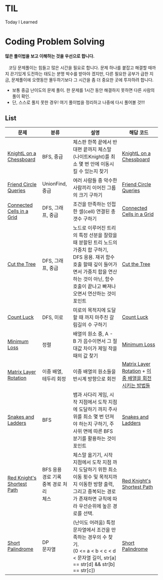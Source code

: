 # TIL
Today I Learned


# Coding Problem Solving

#### 많은 풀이법을 보고 이해하는 것을 우선으로 합니다.

&nbsp;&nbsp; 코딩 문제풀이는 힘들고 많은 시간을 필요로 합니다. 문제 하나를 붙잡고 해결할 때까지 끈기있게 도전하는 태도는 분명 박수를 받아야 겠지만, 다른 필요한 공부가 급한 지금, 문제풀이에 오랫동안 몰두하기보다 그 시간을 좀 더 중요한 곳에 투자하려 합니다.

- 보통 중급 난이도의 문제 풀이. 한 문제를 1시간 동안 해결하지 못하면 다른 사람의 풀이 확인.
- 단, 스스로 풀지 못한 경우! 여기 풀이법을 정리하고 나중에 다시 풀어볼 것!!!


## List


문제 | 분류 | 설명 | 해답 코드  
|---|---|---|---|
[KnightL on a Chessboard](https://www.hackerrank.com/challenges/knightl-on-chessboard/problem) | BFS, 중급 | 체스판 한쪽 끝에서 반대편 끝까지 체스말(나이트Knight)를 최소 몇 번 안에 이동시킬 수 있는지 찾기 | [KnightL on a Chessboard](https://github.com/wlsvy/TIL/blob/master/Coding_Problem_Solving/KnightL%20on%20a%20Chessboard.md)
[Friend Circle Queries](https://www.hackerrank.com/challenges/friend-circle-queries/problem) | UnionFind, 중급 | 여러 사람들 중 악수한 사람끼리 이어진 그룹의 크기 구하기 | [Friend Circle Queries](https://github.com/wlsvy/TIL/blob/master/Coding_Problem_Solving/Friend%20Circle%20Queries.cpp)
[Connected Cells in a Grid](https://www.hackerrank.com/challenges/connected-cell-in-a-grid/problem) | DFS, 그래프, 중급 | 조건을 만족하는 인접한 셀(cell) 연결된 총 갯수 구하기 | [Connected Cells in a Grid](https://github.com/wlsvy/TIL/blob/master/Coding_Problem_Solving/Connected%20Cells%20in%20a%20Grid.cpp)
[Cut the Tree](https://www.hackerrank.com/challenges/cut-the-tree/problem) | DFS, 그래프, 중급 | 노드로 이루어진 트리의 특정 선분을 잘랐을 때 분할된 트리 노드의 가중치 합 구하기, DFS 응용. 재귀 함수 호출 할때 깊이 들어가면서 가중치 합을 연산하는 것이 아닌, 함수 호출이 끝나고 빠져나오면서 연산하는 것이 포인트 | [Cut the Tree](https://github.com/wlsvy/TIL/blob/master/Coding_Problem_Solving/Cut%20the%20Tree.cpp)
[Count Luck](https://www.hackerrank.com/challenges/count-luck/problem) | DFS, 미로 | 미로의 목적지에 도달할 때 까지 마주친 갈림길의 수 구하기 | [Count Luck](https://github.com/wlsvy/TIL/blob/master/Coding_Problem_Solving/Count%20Luck.cpp)
[Minimum Loss](https://www.hackerrank.com/challenges/minimum-loss/problem) | 정렬 | 배열의 원소 중, A - B 가 음수이면서 그 절대값 차이가 제일 작을 때의 값 찾기 | [Minimum Loss](https://github.com/wlsvy/TIL/blob/master/Coding_Problem_Solving/Minimum%20Loss.cpp)
[Matrix Layer Rotation](https://www.hackerrank.com/challenges/matrix-rotation-algo/problem) | 이중 배열, 테두리 회정 | 이중 배열의 원소들을 반시계 방향으로 회전 | [Matrix Layer Rotation](https://github.com/wlsvy/TIL/blob/master/Coding_Problem_Solving/Matrix%20Layer%20Rotation.cpp)  + [이중 배열을 회전시키는 방법들](https://github.com/wlsvy/TIL/blob/master/Coding_Problem_Solving/RotateMatrix.cpp)
[Snakes and Ladders](https://www.hackerrank.com/challenges/the-quickest-way-up/problem) | BFS | 뱀과 사다리 게임, 시작 지점에서 도착 지점에 도달하기 까지 주사위를 최소 몇 번 던져야 하는지 구하기, 주사위 면에 따른 BFS 분기를 활용하는 것이 포인트 | [Snakes and Ladders](https://github.com/wlsvy/TIL/blob/master/Coding_Problem_Solving/Snakes%20and%20Ladders_QuickWay.cpp)
[Red Knight's Shortest Path](https://www.hackerrank.com/challenges/red-knights-shortest-path/problem) | BFS 응용 <br>경로 기록 <br>중복 경로 처리 <br>체스 | 체스말 옮기기, 시작 지점에서 도착 지점 까지 도달하기 위한 최소 이동 횟수 및 목적지까지 이동한 방향 출력, 그리고 중복되는 경로가 존재하면 규칙에 따라 우선순위에 높은 경로를 선택. | [Red Knight's Shortest Path](https://github.com/wlsvy/TIL/blob/master/Coding_Problem_Solving/Red%20Knight's%20Shortest%20Path.cpp)
[Short Palindrome](https://www.hackerrank.com/challenges/short-palindrome/problem) | DP <br>문자열 | (난이도 어려움) 특정 문자열에서 조건을 만족하는 경우의 수 찾기.<br> (0 <= a < b < c < d < 문자열 길이, str[a] == str[d] && str[b] == str[c]) | [Short Palindrome](https://github.com/wlsvy/TIL/blob/master/Coding_Problem_Solving/Short%20Palindrome.cpp)
